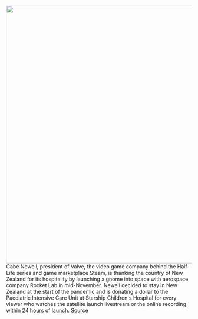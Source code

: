 <img src='https://cdn.vox-cdn.com/thumbor/W32BBqlsXmj8B3e2LoIdImXEhIw=/0x0:2673x1782/1200x800/filters:focal(1640x783:2066x1209)/cdn.vox-cdn.com/uploads/chorus_image/image/67728803/Gnome_Chompski_3.0.jpg' width='700px' /><br/>
Gabe Newell, president of Valve, the video game company behind the Half-Life series and game marketplace Steam, is thanking the country of New Zealand for its hospitality by launching a gnome into space with aerospace company Rocket Lab in mid-November. Newell decided to stay in New Zealand at the start of the pandemic and is donating a dollar to the Paediatric Intensive Care Unit at Starship Children's Hospital for every viewer who watches the satellite launch livestream or the online recording within 24 hours of launch.
<a href='https://www.theverge.com/2020/11/2/21546596/valve-gabe-newell-gnome-space-new-zealand-rocket-labs'> Source <a/>